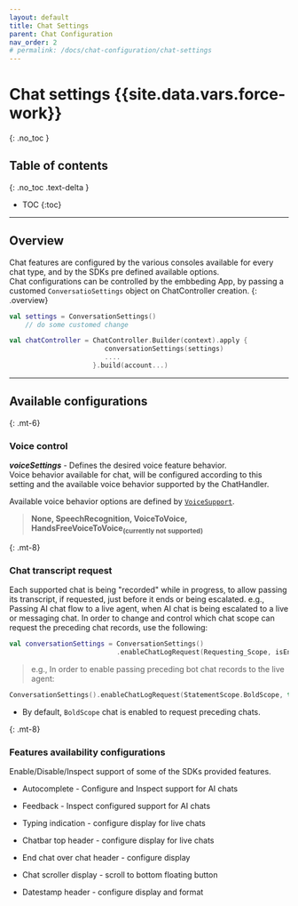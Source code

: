 ```yaml
---
layout: default
title: Chat Settings
parent: Chat Configuration
nav_order: 2
# permalink: /docs/chat-configuration/chat-settings
---
```


# Chat settings {{site.data.vars.force-work}}
{: .no_toc }

## Table of contents
{: .no_toc .text-delta }

- TOC
{:toc}

---

## Overview
Chat features are configured by the various consoles available for every chat type, and by the SDKs pre defined available options.  
Chat configurations can be controlled by the embbeding App, by passing a customed `ConversatioSettings` object on ChatController creation.
{: .overview}

```kotlin
val settings = ConversationSettings()
    // do some customed change

val chatController = ChatController.Builder(context).apply {
                        conversationSettings(settings)
                        ....
                     }.build(account...)
```
---

## Available configurations
{: .mt-6}
### Voice control
**_voiceSettings_** - Defines the desired voice feature behavior.   
Voice behavior available for chat, will be configured according to this setting and the available voice behavior supported by the ChatHandler.   

Available voice behavior options are defined by <u>`VoiceSupport`</u>.   
>**None, SpeechRecognition, VoiceToVoice, HandsFreeVoiceToVoice<sub>(currently not supported)</sub>**

{: .mt-8}
### Chat transcript request
Each supported chat is being "recorded" while in progress, to allow passing its transcript, if requested, just before it ends or being escalated.
e.g., Passing AI chat flow to a live agent, when AI chat is being escalated to a live or messaging chat.
In order to change and control which chat scope can request the preceding chat records, use the following:
```kotlin
val conversationSettings = ConversationSettings()
                           .enableChatLogRequest(Requesting_Scope, isEnabled)
```

> e.g., In order to enable passing preceding bot chat records to the live agent:
```kotlin
ConversationSettings().enableChatLogRequest(StatementScope.BoldScope, true)         
```   

- By default, `BoldScope` chat is enabled to request preceding chats. 

{: .mt-8}   
### Features availability configurations
Enable/Disable/Inspect support of some of the SDKs provided features.
- Autocomplete - Configure and Inspect support for AI chats

- Feedback - Inspect configured support for AI chats

- Typing indication - configure display for live chats

- Chatbar top header - configure display for live chats

- End chat over chat header - configure display

- Chat scroller display - scroll to bottom floating button

- Datestamp header - configure display and format


